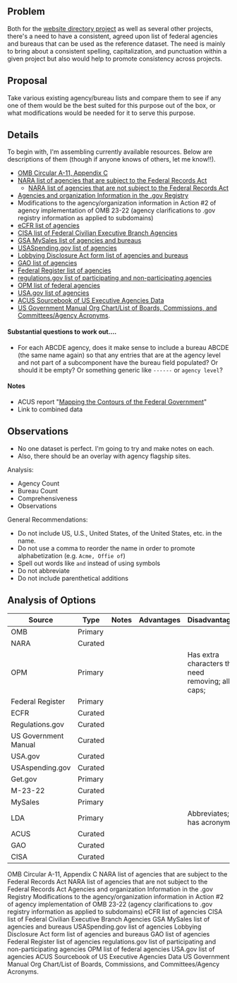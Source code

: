 ## Problem

Both for the [website directory project](https://github.com/GSA/site-scanning-documentation/blob/main/about/project-management/proposals/agency-bureau-website-directory.md) as well as several other projects, there's a need to have a consistent, agreed upon list of federal agencies and bureaus that can be used as the reference dataset.  The need is mainly to bring about a consistent spelling, capitalization, and punctuation within a given project but also would help to promote consistency across projects.  

## Proposal 

Take various existing agency/bureau lists and compare them to see if any one of them would be the best suited for this purpose out of the box, or what modifications would be needed for it to serve this purpose.  

## Details 

To begin with, I'm assembling currently available resources.  Below are descriptions of them (though if anyone knows of others, let me know!!).  

- [OMB Circular A-11, Appendix C](https://www.whitehouse.gov/wp-content/uploads/2018/06/a11.pdf#page=849)
- [NARA list of agencies that are subject to the Federal Records Act](https://www.archives.gov/records-mgmt/appraisal/work-group-all.html)
  - [NARA list of agencies that are not subject to the Federal Records Act](https://www.archives.gov/records-mgmt/agency/non-fra)
-  [Agencies and organization Information in the .gov Registry](https://github.com/cisagov/dotgov-data/blob/main/current-federal.csv)
-  Modifications to the agency/organization information in Action #2 of agency implementation of OMB 23-22 (agency clarifications to .gov registry information as applied to subdomains)
-  [eCFR list of agencies](https://www.ecfr.gov/agencies)
-  [CISA list of Federal Civilian Executive Branch Agencies](https://www.cisa.gov/news-events/directives/federal-civilian-executive-branch-agencies-list)
-  [GSA MySales list of agencies and bureaus](https://mysales.fas.gsa.gov/htm/agencybureaucodes.htm)
-  [USASpending.gov list of agencies](https://www.usaspending.gov/agency)
-  [Lobbying Disclosure Act form list of agencies and bureaus](https://lda.congress.gov/ld/help/default.htm?turl=Documents%2FAppNames.htm)
-  [GAO list of agencies](https://www.gao.gov/agencies/all-agencies)
-  [Federal Register list of agencies](https://www.federalregister.gov/agencies)
-  [regulations.gov list of participating and non-participating agencies](https://www.regulations.gov/agencies)
-  [OPM list of federal agencies](https://www.opm.gov/about-us/open-government/Data/Apps/Agencies/)
-  [USA.gov list of agencies](https://www.usa.gov/agency-index)
-  [ACUS Sourcebook of US Executive Agencies Data](https://www.acus.gov/appendix/sourcebook-data)
-  [US Government Manual Org Chart/List of Boards, Commissions, and Committees/Agency Acronyms](https://www.usgovernmentmanual.gov/).


#### Substantial questions to work out....

- For each ABCDE agency, does it make sense to include a bureau ABCDE (the same name again) so that any entries that are at the agency level and not part of a subcomponent have the bureau field populated?  Or should it be empty?  Or something generic like `------` or `agency level`?



#### Notes
- ACUS report "[Mapping the Contours of the Federal Government](https://www.acus.gov/sites/default/files/documents/EXCERPT_ABA_Spring2013_final.pdf)"
- Link to combined data



## Observations 

- No one dataset is perfect.  I'm going to try and make notes on each.  
- Also, there should be an overlay with agency flagship sites.  



Analysis: 
- Agency Count
- Bureau Count
- Comprehensiveness
- Observations

General Recommendations:
- Do not include US, U.S., United States, of the United States, etc. in the name.
- Do not use a comma to reorder the name in order to promote alphabetization (e.g. `Acme, Offie of`)
- Spell out words like `and` instead of using symbols
- Do not abbreviate
- Do not include parenthetical additions

## Analysis of Options


|  Source | Type  | Notes | Advantages  |  Disadvantages | 
|  --- | ---  | --- | ---  |  --- | 
|  OMB  |  Primary |  |   |   | 
|   NARA | Curated  |  |   |   | 
|  OPM  |  Primary |  |   | Has extra characters that need removing; all caps;   | 
|  Federal Register  |  Primary |  |   |   | 
|  ECFR  | Curated  |  |   |   | 
|  Regulations.gov  | Curated  |  |   |   | 
|  US Government Manual | Curated  |  |   |   | 
|  USA.gov  |  Curated |  |   |   | 
|  USAspending.gov  | Curated  |  |   |   | 
|  Get.gov  |  Primary |  |   |   | 
|  M-23-22  |  Curated |  |   |   | 
|  MySales  | Primary   |  |   |   | 
|   LDA |  Primary |  |   | Abbreviates; has acronym;   | 
|  ACUS  |  Curated |  |   |   | 
| GAO   | Curated  |  |   |   | 
|   CISA | Curated  |  |   |   | 




OMB Circular A-11, Appendix C
NARA list of agencies that are subject to the Federal Records Act
NARA list of agencies that are not subject to the Federal Records Act
Agencies and organization Information in the .gov Registry
Modifications to the agency/organization information in Action #2 of agency implementation of OMB 23-22 (agency clarifications to .gov registry information as applied to subdomains)
eCFR list of agencies
CISA list of Federal Civilian Executive Branch Agencies
GSA MySales list of agencies and bureaus
USASpending.gov list of agencies
Lobbying Disclosure Act form list of agencies and bureaus
GAO list of agencies
Federal Register list of agencies
regulations.gov list of participating and non-participating agencies
OPM list of federal agencies
USA.gov list of agencies
ACUS Sourcebook of US Executive Agencies Data
US Government Manual Org Chart/List of Boards, Commissions, and Committees/Agency Acronyms.







